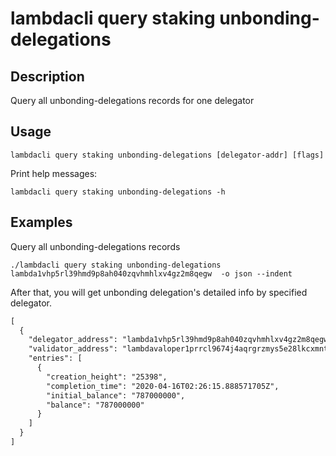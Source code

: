 # lambdacli query staking unbonding-delegations

## Description

Query all unbonding-delegations records for one delegator

## Usage

```
lambdacli query staking unbonding-delegations [delegator-addr] [flags]
```

Print help messages:
```
lambdacli query staking unbonding-delegations -h
```

## Examples

Query all unbonding-delegations records
```
./lambdacli query staking unbonding-delegations lambda1vhp5rl39hmd9p8ah040zqvhmhlxv4gz2m8qegw  -o json --indent
```

After that, you will get unbonding delegation's detailed info by specified delegator.

```txt
[
  {
    "delegator_address": "lambda1vhp5rl39hmd9p8ah040zqvhmhlxv4gz2m8qegw",
    "validator_address": "lambdavaloper1prrcl9674j4aqrgrzmys5e28lkcxmntxuvjpcl",
    "entries": [
      {
        "creation_height": "25398",
        "completion_time": "2020-04-16T02:26:15.888571705Z",
        "initial_balance": "787000000",
        "balance": "787000000"
      }
    ]
  }
]
```
